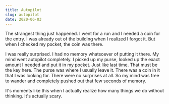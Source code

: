 ```yaml
---
title: Autopilot
slug: autopilot
date: 2020-06-03
---
```


The strangest thing just happened. I went for a run and I needed a coin for the entry. I was already out of the building when I realized I forgot it. But when I checked my pocket, the coin was there.

I was really surprised. I had no memory whatsoever of putting it there. My mind went autopilot completely. I picked up my purse, looked up the exact amount I needed and put it in my pocket. Just like last time. That must be the key here. The purse was where I usually leave it. There was a coin in it that I was looking for. There were no surprises at all. So my mind was free to wander and completely pushed out that few seconds of memory.

It's moments like this when I actually realize how many things we do without thinking. It's actually scary.
